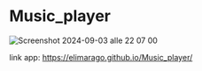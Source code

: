 # Music_player

![Screenshot 2024-09-03 alle 22 07 00](https://github.com/user-attachments/assets/12d057f6-44ad-4fd6-bfa6-872a99b31204)

link app: https://elimarago.github.io/Music_player/
